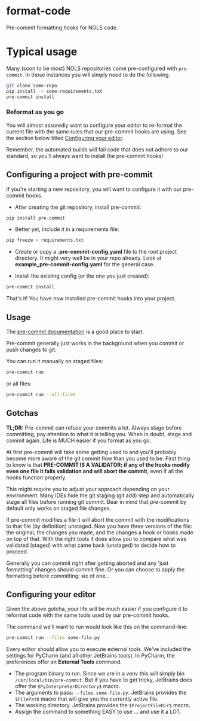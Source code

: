 # format-code

Pre-commit formatting hooks for NOLS code.

# Typical usage

Many (soon to be most) NOLS repositories come pre-configured with `pre-commit`. In those instances you will simply need to do the following.

```bash
git clone some-repo
pip install -r some-requirements.txt
pre-commit install
```

### Reformat as you go

You will almost assuredly want to configure your editor to re-format the current file with the same rules that our pre-commit hooks are using. See the section below titled [Configuring your editor](https://github.com/NationalOutdoorLeadershipSchool/format-code#configuring-your-editor).

Remember, the automated builds will fail code that does not adhere to our standard, so you'll always want to install the pre-commit hooks!

## Configuring a project with pre-commit

If you're starting a new repository, you will want to configure it with our pre-commit hooks.

- After creating the git repository, install pre-commit:

```bash
pip install pre-commit
```

- Better yet, include it in a requirements file:

```bash
pip freeze > requirements.txt
```

- Create or copy a **.pre-commit-config.yaml** file to the root project directory. It might very well be in your repo already. Look at **example_pre-commit-config.yaml** for the general case.

- Install the existing config (or the one you just created):

```bash
pre-commit install
```

That's it! You have now installed pre-commit hooks into your project.

## Usage

The [pre-commit documentation](https://pre-commit.com/) is a good place to start.

Pre-commit generally just works in the background when you commit or push changes to git.

You can run it manually on staged files:

```bash
pre-commit run
```

or all files:

```bash
pre-commit run --all-files
```

## Gotchas

**TL;DR:** Pre-commit can refuse your commits a lot. Always stage before committing, pay attention to what it is telling you. When in doubt, stage and commit again. Life is MUCH easier if you format as you go.

At first pre-commit will take some getting used to and you'll probably become more aware of the git commit flow than you used to be. First thing to know is that **PRE-COMMIT IS A VALIDATOR: if any of the hooks modify even one file it fails validation and will abort the commit**, even if all the hooks function properly.

This might require you to adjust your approach depending on your environment. Many IDEs hide the git staging (git add) step and automatically stage all files before running git commit. Bear in mind that pre-commit by default only works on staged file changes.

If pre-commit modifies a file it will abort the commit with the modifications to that file (by definition) unstaged. Now you have three versions of the file: the original, the changes you made, and the changes a hook or hooks made on top of that. With the right tools it does allow you to compare what was validated (staged) with what came back (unstaged) to decide how to proceed.

Generally you can commit right after getting aborted and any 'just formatting' changes should commit fine. Or you can choose to apply the formatting before committing: six of one...

## Configuring your editor

Given the above gotcha, your life will be much easier if you configure it to reformat code with the same tools used
by our pre-commit hooks.

The command we'll want to run would look like this on the command-line:

```bash
pre-commit run --files some-file.py
```

Every editor should allow you to execute external tools. We've included the settings for PyCharm (and all other
JetBrains tools). In PyCharm, the preferences offer an **External Tools** command.

- The program binary to run. Since we are in a venv this will simply bin `/usr/local/bin/pre-commit`. But if you have to
  get tricky, JetBrains does offer the `$PyInterpreterDirectory$` macro.
- The arguments to pass: `--files some-file.py`. JetBrains provides the `$FilePath` macro that will give you the
  currently active file.
- The working directory. JetBrains provides the `$ProjectFileDir$` macro.
- Assign the command to something EASY to use ... and use it a LOT.
